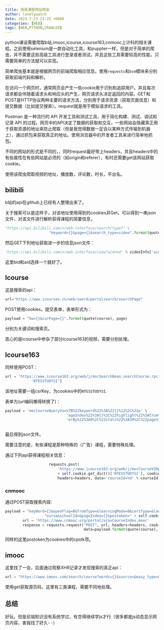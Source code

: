 ```yaml
---
title: 简易课程网站爬虫
author: lonelywatch
date: 2023-7-23 22:25 +0800
categories: [WEB]
tags: [WEB,PYTHON,CRAWLER]
---
```

python课设需要爬取b站,imooc,icourse,icourse163,cnmooc上计科的相关课程。之前使用selenium是一款自动化工具，和puppter一样，但是对于简单的爬虫，并不需要这些高级工具进行登录或者测试，并且这些工具需要较高的性能，只需要简单的方法就可以实现。

简单爬虫基本就是根据网页的前端爬取相应信息。使用`requests`和`bs4`模块来分别获取前端代码和解析。

在访问一个网页时，通常网页会产生一些cookie用于识别和追踪用户。并且每次请求都会伴随着请求头和响应头的产生，网页请求头决定返回的内容。GET和POST是HTTP协议两种主要的请求方法，分别用于请求资源（获取页面信息）和提交数据（比如提交搜索）。request就是用于模拟请求的工具。

Postman 是一种流行的 API 开发工具和测试工具，用于简化构建、测试、调试和记录 API 的过程。网页中的API决定了数据的获取和交互，一些网站会隐藏真正用于获取资源的地址来防止爬取（但是我觉得数据一定会以某种方式传输到机器上），通过抓包来获取真正的地址。使用浏览器中的开发者工具来进行简单地抓包。

不同的网站的形式是不同的，，同时request最好带上headers，并且headers中的有些属性在有些网站是必须的（如origin和referer），有时还需要get该网站获取cookie。

使用该爬虫爬取视频的地址，播放数，评论数，时长，平台名。

## bilibili

b站的api在github上已经有人整理出来了。

关于搜索可以是这样子，对该地址使用得到的cookies并Get，可以得到一串json文件，对该文件进行解析获得课程的简要信息，

```python
"https://api.bilibili.com/x/web-interface/search/type?" \
                    "keyword={}&page={}&search_type=video".format(quote(course), page)
```

然后GET下列地址获取进一步的信息json文件：

```python
'https://api.bilibili.com/x/web-interface/view?aid=%d' % videoInfo['aid']
```

这里bid和aid选择一个就好了。

## Icourse

这是搜索的api：

```python
url="https://www.icourses.cn/web/sword/portalsearch/searchPage"
```

POST使用cookies，提交表单，表单形式为：

```python
payload = "kw={}&curPage={}".format(quote(course), page)
```

分别为关键词和搜索页。

恶心的是icourse中参杂了部分icourse163的视频，需要分别处理。

## Icourse163

同样使用POST：

```python
url = 'https://www.icourse163.org/web/j/mocSearchBean.searchCourse.rpc?csrfKey=' + self.cookie.get_dict()[
            'NTESSTUDYSI']
```

该地址需要一组csrKey，为cookies中的`NTESSTUDYSI`.

表单为(url编码懒得转换了)：

```python
payload = 'mocCourseQueryVo=%7B%22keyword%22%3A%22{}%22%2C%22p' \
                            'ageIndex%22%3A{}%2C%22highlight%22%3Atrue%2C%22ord' \
                            'erBy%22%3A0%2C%22stats%22%3A30%2C%22pageSize%22%3A20%7D'.format(quote(course), page)
        
```

最后得到json文件。

需要注意的是，有些课程是那种特殊的（广告）课程，需要特殊处理。

通过下列api获得课程相关信息：

```python
                    requests.post(
                        'https://www.icourse163.org/web/j/mocCourseV2RpcBean.getEvaluateAvgAndCount.rpc?csrfKey='
                        + self.cookie.get_dict()['NTESSTUDYSI'], cookies=self.cookie,
                        headers=headers, data='courseId=%d' % courseId).json()
```

### cnmooc

通过POST获取搜索内容:

```python
payload = "keyWord={}&openFlag=0&fromType=&learningMode=0&certType=&languageId=&categoryId=&menuType=c" \
                  "ourse&schoolId=&pageIndex={}&postoken=" + self.cookie.get_dict()['cpstk']
        url = 'https://www.cnmooc.org/portal/ajaxCourseIndex.mooc'
        response = requests.request("POST", url, headers=headers, cookies=self.cookie,
                                    data=payload.format(quote(course), page))
```

同样的这里postoken为cookies中的cpstk项。

## imooc

这里找了一会，后面通过观察XHR记录才发现搜索的真正api：

```python
url = "https://www.imooc.com/search/course?words={}&source=&easy_type=&skill=&page={}"
```

使用get获取源页码，这里有三类课程，需要不同地处理。

## 总结

好玩，但是前端知识没有系统学过，有空得继续学js才行（很多都是js动态显示网页内容，害我找了好久-  -）